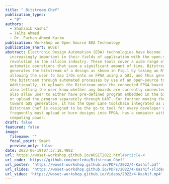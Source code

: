 ```yaml
---
title: " Bitstream Chef"
publication_types:
  - "0"
authors:
  - Shahzaib Kashif
  - Talha Ahmed
  - Dr. Farhan Ahmed Karim
publication: Workshop on Open Source EDA Technology
publication_short: WOSET
abstract: Electronic Design Automation (EDA) technologies have become
  increasingly important in their fields of application with the open-source
  revolution in the silicon industry. These tools cover a wide range of
  automatic operations that save a significant amount of time. Bitstream Chef
  generates the bitstream of a design as shown in Fig.1 by taking an RTL design,
  allowing the user to map I/Os onto an FPGA using a GUI, and thus generating
  the bitstream through automated processes by use of an open-source tool F4PGA.
  Additionally, it uploads the Bitstream onto the connected FPGA board while
  also letting the user know whether any boards are currently connected. It will
  also allow user to either have pre-defined program embedded in the bitstream
  or upload the program separately through UART. For further moving the design
  toward GDS generation, it has the Open Lane toolchain integrated as well.
  Bitstream Chef is designed to be the go-to tool for every developer who
  frequently must upload or burn designs into FPGA, has a computer with less
  computing power.
draft: false
featured: false
image:
  filename: ""
  focal_point: Smart
  preview_only: false
date: 2023-06-19T07:37:18.480Z
url: https://woset-workshop.github.io/WOSET2022.html#article-4
url_code: 'https://github.com/merledu/Bitstream-Chef'
url_poster: 'https://woset-workshop.github.io/PDFs/2022/4-Kashif.pdf'
url_slides: 'https://woset-workshop.github.io/PDFs/2022/4-Kashif-slides.pdf'
url_video: 'https://woset-workshop.github.io/Videos/2022/4-Kashif.mp4'
---
```

